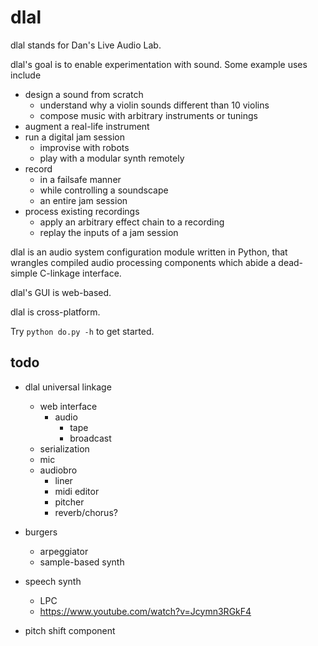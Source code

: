 # dlal
dlal stands for Dan's Live Audio Lab.

dlal's goal is to enable experimentation with sound. Some example uses include
- design a sound from scratch
	- understand why a violin sounds different than 10 violins
	- compose music with arbitrary instruments or tunings
- augment a real-life instrument
- run a digital jam session
	- improvise with robots
	- play with a modular synth remotely
- record
	- in a failsafe manner
	- while controlling a soundscape
	- an entire jam session
- process existing recordings
	- apply an arbitrary effect chain to a recording
	- replay the inputs of a jam session

dlal is an audio system configuration module written in Python, that wrangles compiled audio processing components which abide a dead-simple C-linkage interface.

dlal's GUI is web-based.

dlal is cross-platform.

Try `python do.py -h` to get started.

## todo
- dlal universal linkage
	- web interface
		- audio
			- tape
			- broadcast
	- serialization
	- mic
	- audiobro
		- liner
		- midi editor
		- pitcher
		- reverb/chorus?

- burgers
	- arpeggiator
	- sample-based synth

- speech synth
	- LPC
	- https://www.youtube.com/watch?v=Jcymn3RGkF4

- pitch shift component
